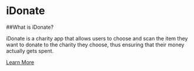 # iDonate

##What is iDonate?

iDonate is a charity app that allows users to choose and scan the item they want to donate to the charity they choose, thus ensuring that their money actually gets spent.

<a href="https://idonateapp.github.io/">Learn More</a>
